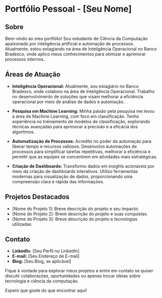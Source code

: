 # Portfólio Pessoal - [Seu Nome]

## Sobre

Bem-vindo ao meu portfólio! Sou estudante de Ciência da Computação apaixonado por inteligência artificial e automação de processos. Atualmente, estou estagiando na área de Inteligência Operacional no Banco Bradesco, onde aplico meus conhecimentos para otimizar e aprimorar processos internos.

## Áreas de Atuação

- **Inteligência Operacional:** Atualmente, sou estagiário no Banco Bradesco, onde colaboro na área de Inteligência Operacional. Trabalho no desenvolvimento de soluções que visam melhorar a eficiência operacional por meio de análise de dados e automação.

- **Pesquisa em Machine Learning:** Minha paixão pela pesquisa me levou à área de Machine Learning, com foco em classificação. Tenho experiência no treinamento de modelos de classificação, explorando técnicas avançadas para aprimorar a precisão e a eficácia dos algoritmos.

- **Automatização de Processos:** Acredito no poder da automação para liberar tempo e recursos valiosos. Desenvolvo automações de processos para simplificar tarefas repetitivas, melhorar a eficiência e permitir que as equipes se concentrem em atividades mais estratégicas.

- **Criação de Dashboards:** Transformo dados em insights acionáveis por meio da criação de dashboards interativos. Utilizo ferramentas modernas para visualização de dados, proporcionando uma compreensão clara e rápida das informações.

## Projetos Destacados

- [Nome do Projeto 1]: Breve descrição do projeto e seu impacto.
- [Nome do Projeto 2]: Breve descrição do projeto e suas conquistas.
- [Nome do Projeto 3]: Breve descrição do projeto e tecnologias utilizadas.

## Contato

- **LinkedIn:** [Seu Perfil no LinkedIn]
- **E-mail:** [Seu Endereço de E-mail]
- **Blog:** [Seu Blog, se aplicável]

Fique à vontade para explorar meus projetos e entre em contato se quiser discutir colaborações, oportunidades ou apenas trocar ideias sobre tecnologia e ciência da computação.

Espero que goste do que encontrar aqui!
